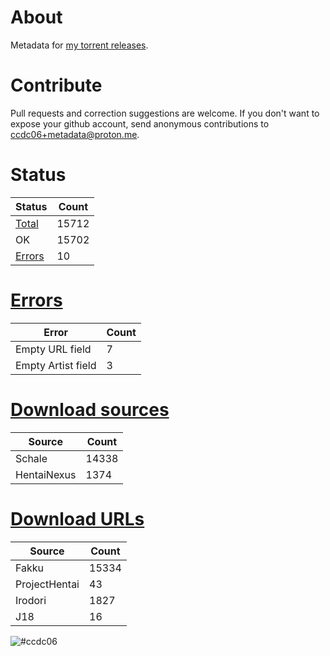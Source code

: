 # About
Metadata for [my torrent releases](https://sukebei.nyaa.si/?q=CCDC06).

# Contribute
Pull requests and correction suggestions are welcome. If you don't want to expose your github account, send anonymous contributions to [ccdc06+metadata@proton.me](mailto:ccdc06+metadata@proton.me).

<!-- [Status] -->
# Status
|Status|Count|
|-|-|
|[Total](indexes/list.csv)|15712|
|OK|15702|
|[Errors](indexes/errors.csv)|10|

# [Errors](indexes/errors.csv)
|Error|Count|
|-|-|
|Empty URL field|7|
|Empty Artist field|3|

# [Download sources](indexes/downloadSource.csv)
|Source|Count|
|-|-|
|Schale|14338|
|HentaiNexus|1374|

# [Download URLs](indexes/urlSource.csv)
|Source|Count|
|-|-|
|Fakku|15334|
|ProjectHentai|43|
|Irodori|1827|
|J18|16|
<!-- [/Status] -->

![#ccdc06](https://placehold.co/15x15/ccdc06/ccdc06.png)
